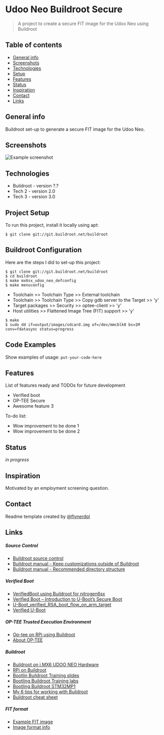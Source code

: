# Udoo Neo Buildroot Secure
> A project to create a secure FIT image for the Udoo Neo using Buildroot

## Table of contents
* [General info](#general-info)
* [Screenshots](#screenshots)
* [Technologies](#technologies)
* [Setup](#setup)
* [Features](#features)
* [Status](#status)
* [Inspiration](#inspiration)
* [Contact](#contact)
* [Links](#links)

## General info
Buildroot set-up to generate a secure FIT image for the Udoo Neo.  

## Screenshots
![Example screenshot](./img/screenshot.png)

## Technologies
* Buildroot - version ?.?
* Tech 2 - version 2.0
* Tech 3 - version 3.0

## Project Setup
To run this project, install it locally using apt:
```
$ git clone git://git.buildroot.net/buildroot

```

## Buildroot Configuration
Here are the steps I did to set-up this project:
```
$ git clone git://git.buildroot.net/buildroot
$ cd buildroot
$ make mx6sx_udoo_neo_defconfig
$ make menuconfig
```
* Toolchain >> Toolchain Type >> External toolchain
* Toolchain >> Toolchain Type >> Copy gdb server to the Target >> 'y'
* Target packages >> Security >> optee-client >> 'y'
* Host utilities >> Flattened Image Tree (FIT) support >> 'y'

```
$ make
$ sudo dd if=output/images/sdcard.img of=/dev/mmcblk0 bs=1M conv=fdatasync status=progress
```

## Code Examples
Show examples of usage:
`put-your-code-here`

## Features
List of features ready and TODOs for future development
* Verified boot
* OP-TEE Secure
* Awesome feature 3

To-do list:
* Wow improvement to be done 1
* Wow improvement to be done 2

## Status
_in progress_

## Inspiration
Motivated by an employment screening question.

## Contact
Readme template created by [@flynerdpl](https://www.flynerd.pl/)

## Links
##### Source Control
* [Buildroot source control](https://stackoverflow.com/questions/21006549/how-to-get-a-buildroot-project-under-source-control)
* [Buildroot manual - Keep customizations outside of Buildroot](https://buildroot.org/downloads/manual/manual.html#outside-br-custom)
* [Buildroot manual - Recommended directory structure](https://buildroot.org/downloads/manual/manual.html#customize-dir-structure)
##### Verified Boot
* [VerifiedBoot using Buildroot for nitrogen6sx](https://github.com/pratapms/VerifiedBoot)
* [Verified Boot – Introduction to U-Boot’s Secure Boot](https://web.archive.org/web/20190104025413/https://www.pacificsimplicity.ca/blog/verified-boot-%E2%80%93-introduction-u-boot%E2%80%99s-secure-boot)
* [U-Boot_verified_RSA_boot_flow_on_arm_target](https://www.denx.de/wiki/pub/U-Boot/MiniSummitELCE2013/U-Boot_verified_RSA_boot_flow_on_arm_target.pdf)
* [Verified U-Boot](https://lwn.net/Articles/571031/)
##### OP-TEE Trusted Execution Environment
* [Op-tee on RPi using Buildroot](https://blog.crysys.hu/2018/06/op-tee-default-build-and-installation-on-the-raspberry-pi/)
* [About OP-TEE](https://optee.readthedocs.io/en/latest/general/about.html)
##### Buildroot
* [Buildroot on i.MX6 UDOO NEO Hardware](https://www.youtube.com/watch?v=wGXgeQ5KK7A&t=761s)
* [RPi on Buildroot](https://blog.crysys.hu/2018/06/using-buildroot-to-create-custom-linux-system-images/)
* [Bootlin Buildroot Training slides](https://bootlin.com/doc/training/buildroot/buildroot-slides.pdf)
* [Bootling Buildroot Training labs](https://bootlin.com/doc/training/buildroot/buildroot-labs.pdf)
* [Bootling Buildroot STM32MP1](https://bootlin.com/blog/building-a-linux-system-for-the-stm32mp1-basic-system/)
* [My 6 tips for working with Buildroot](https://www.viatech.com/en/2015/06/buildroot/)
* [Buildroot cheat sheet](https://blog.inf.re/buildroot-cheatsheet.html)
##### FIT format
* [Example FIT image](https://gist.github.com/Informatic/10f0832d8971c4d874210dc984462e5b)
* [Image format info](https://www.marcusfolkesson.se/blog/fit-vs-legacy-image-format/)
